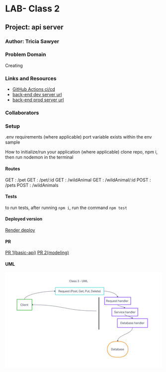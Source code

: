 # LAB- Class 2

## Project: api server

### Author: Tricia Sawyer

### Problem Domain

Creating

### Links and Resources

- [GitHub Actions ci/cd](https://github.com/triciasawyer/basic-express-server/actions)
- [back-end dev server url](https://basic-express-server-dev-4sx4.onrender.com)
- [back-end prod server url](https://basic-express-server-prod-jtnf.onrender.com)

### Collaborators

### Setup

.env requirements (where applicable)
port variable exists within the env sample

How to initialize/run your application (where applicable)
clone repo, npm i, then run nodemon in the terminal

#### Routes

GET : /pet
GET : /pet/:id
GET : /wildAnimal
GET : /wildAnimal/:id
POST : /pets
POST : /wildAnimals

#### Tests

to run tests, after running `npm i`, run the command `npm test`

#### Deployed version

[Render deploy](./assets/UML3.png)

#### PR

[PR 1(basic-api)](https://github.com/triciasawyer/api-server/pull/1)
[PR 2(modeling)](https://github.com/triciasawyer/api-server/pull/3)

#### UML

![UML](./assets/UML3.png)

